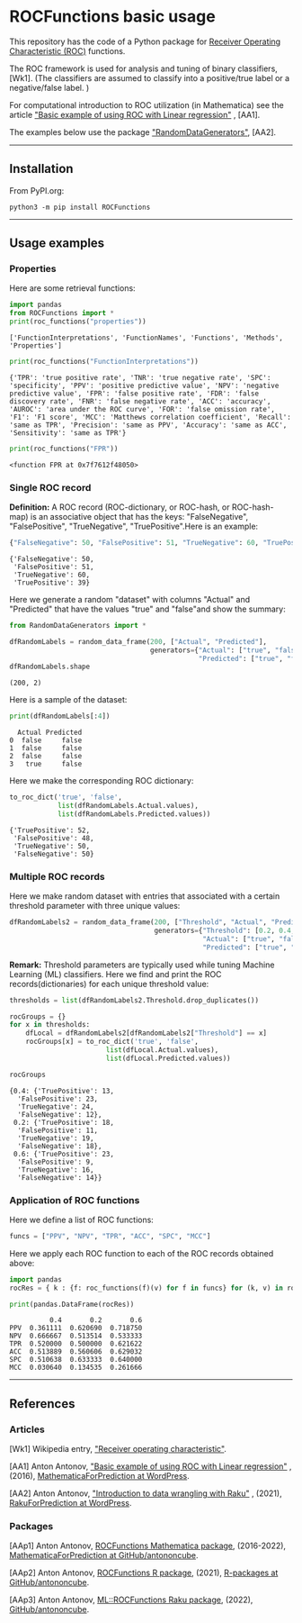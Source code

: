 # ROCFunctions basic usage

This repository has the code of a Python package for
[Receiver Operating Characteristic (ROC)](https://en.wikipedia.org/wiki/Receiver_operating_characteristic)
functions.

The ROC framework is used for analysis and tuning of binary classifiers, [Wk1].
(The classifiers are assumed to classify into a positive/true label or a negative/false label. )

For computational introduction to ROC utilization (in Mathematica) see the article
["Basic example of using ROC with Linear regression"](https://mathematicaforprediction.wordpress.com/2016/10/12/basic-example-of-using-roc-with-linear-regression/)
,
[AA1].

The examples below use the package
["RandomDataGenerators"](https://pypi.org/project/RandomDataGenerators/),
[AA2].

-------

## Installation

From PyPI.org:

```shell
python3 -m pip install ROCFunctions
```

------

## Usage examples

### Properties

Here are some retrieval functions:


```python
import pandas
from ROCFunctions import *
print(roc_functions("properties"))
```

    ['FunctionInterpretations', 'FunctionNames', 'Functions', 'Methods', 'Properties']



```python
print(roc_functions("FunctionInterpretations"))
```

    {'TPR': 'true positive rate', 'TNR': 'true negative rate', 'SPC': 'specificity', 'PPV': 'positive predictive value', 'NPV': 'negative predictive value', 'FPR': 'false positive rate', 'FDR': 'false discovery rate', 'FNR': 'false negative rate', 'ACC': 'accuracy', 'AUROC': 'area under the ROC curve', 'FOR': 'false omission rate', 'F1': 'F1 score', 'MCC': 'Matthews correlation coefficient', 'Recall': 'same as TPR', 'Precision': 'same as PPV', 'Accuracy': 'same as ACC', 'Sensitivity': 'same as TPR'}



```python
print(roc_functions("FPR"))
```

    <function FPR at 0x7f7612f48050>


### Single ROC record

**Definition:** A
ROC record (ROC-dictionary, or ROC-hash, or ROC-hash-map) is an associative object that has the keys:
"FalseNegative", "FalsePositive", "TrueNegative", "TruePositive".Here is an example:


```python
{"FalseNegative": 50, "FalsePositive": 51, "TrueNegative": 60, "TruePositive": 39}
```




    {'FalseNegative': 50,
     'FalsePositive': 51,
     'TrueNegative': 60,
     'TruePositive': 39}



Here we generate a random "dataset" with columns "Actual" and "Predicted" that have the values
"true" and "false"and show the summary:


```python
from RandomDataGenerators import *

dfRandomLabels = random_data_frame(200, ["Actual", "Predicted"],
                                   generators={"Actual": ["true", "false"],
                                               "Predicted": ["true", "false"]})
dfRandomLabels.shape
```




    (200, 2)



Here is a sample of the dataset:



```python
print(dfRandomLabels[:4])
```

      Actual Predicted
    0  false     false
    1  false     false
    2  false     false
    3   true     false


Here we make the corresponding ROC dictionary:


```python
to_roc_dict('true', 'false',
            list(dfRandomLabels.Actual.values),
            list(dfRandomLabels.Predicted.values))
```




    {'TruePositive': 52,
     'FalsePositive': 48,
     'TrueNegative': 50,
     'FalseNegative': 50}



### Multiple ROC records

Here we make random dataset with entries that associated with a certain threshold parameter with three unique values:


```python
dfRandomLabels2 = random_data_frame(200, ["Threshold", "Actual", "Predicted"],
                                    generators={"Threshold": [0.2, 0.4, 0.6],
                                                "Actual": ["true", "false"],
                                                "Predicted": ["true", "false"]})
```

**Remark:** Threshold parameters are typically used while tuning Machine Learning (ML) classifiers. Here we find and print the ROC records(dictionaries) for each unique threshold value:



```python
thresholds = list(dfRandomLabels2.Threshold.drop_duplicates())

rocGroups = {}
for x in thresholds:
    dfLocal = dfRandomLabels2[dfRandomLabels2["Threshold"] == x]
    rocGroups[x] = to_roc_dict('true', 'false',
                        list(dfLocal.Actual.values),
                        list(dfLocal.Predicted.values))

rocGroups
```




    {0.4: {'TruePositive': 13,
      'FalsePositive': 23,
      'TrueNegative': 24,
      'FalseNegative': 12},
     0.2: {'TruePositive': 18,
      'FalsePositive': 11,
      'TrueNegative': 19,
      'FalseNegative': 18},
     0.6: {'TruePositive': 23,
      'FalsePositive': 9,
      'TrueNegative': 16,
      'FalseNegative': 14}}



### Application of ROC functions

Here we define a list of ROC functions:


```python
funcs = ["PPV", "NPV", "TPR", "ACC", "SPC", "MCC"]
```

Here we apply each ROC function to each of the ROC records obtained above:


```python
import pandas
rocRes = { k : {f: roc_functions(f)(v) for f in funcs} for (k, v) in rocGroups.items()}

print(pandas.DataFrame(rocRes))
```

              0.4       0.2       0.6
    PPV  0.361111  0.620690  0.718750
    NPV  0.666667  0.513514  0.533333
    TPR  0.520000  0.500000  0.621622
    ACC  0.513889  0.560606  0.629032
    SPC  0.510638  0.633333  0.640000
    MCC  0.030640  0.134535  0.261666



-------

## References

### Articles

[Wk1] Wikipedia entry,
["Receiver operating characteristic"](https://en.wikipedia.org/wiki/Receiver_operating_characteristic).

[AA1] Anton Antonov,
["Basic example of using ROC with Linear regression"](https://mathematicaforprediction.wordpress.com/2016/10/12/basic-example-of-using-roc-with-linear-regression/)
,
(2016),
[MathematicaForPrediction at WordPress](https://mathematicaforprediction.wordpress.com).

[AA2] Anton Antonov,
["Introduction to data wrangling with Raku"](https://rakuforprediction.wordpress.com/2021/12/31/introduction-to-data-wrangling-with-raku/)
,
(2021),
[RakuForPrediction at WordPress](https://rakuforprediction.wordpress.com).

### Packages

[AAp1] Anton Antonov,
[ROCFunctions Mathematica package](https://github.com/antononcube/MathematicaForPrediction/blob/master/ROCFunctions.m),
(2016-2022),
[MathematicaForPrediction at GitHub/antononcube](https://github.com/antononcube/MathematicaForPrediction/).

[AAp2] Anton Antonov,
[ROCFunctions R package](https://github.com/antononcube/R-packages/tree/master/ROCFunctions),
(2021),
[R-packages at GitHub/antononcube](https://github.com/antononcube/R-packages).

[AAp3] Anton Antonov,
[ML::ROCFunctions Raku package](https://github.com/antononcube/Raku-ML-ROCFunctions),
(2022),
[GitHub/antononcube](https://github.com/antononcube).
